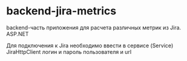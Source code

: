 # backend-jira-metrics
backend-часть приложения для расчета различных метрик из Jira. ASP.NET

Для подключения к Jira необходимо ввести в сервисе (Service) JiraHttpClient логин и пароль пользователя и url 
